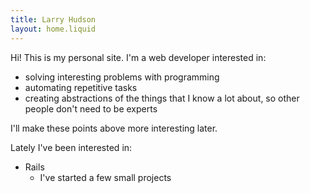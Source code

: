 ```yaml
---
title: Larry Hudson
layout: home.liquid
---
```


Hi! This is my personal site. I'm a web developer interested in:

- solving interesting problems with programming
- automating repetitive tasks
- creating abstractions of the things that I know a lot about, so other people don't need to be experts

I'll make these points above more interesting later.

Lately I've been interested in:

- Rails
  - I've started a few small projects
